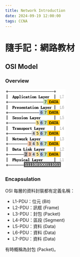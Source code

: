 ```yaml
---
title: Network Introduction
date: 2024-09-19 12:00:00
tags: CCNA
---
```

# 隨手記：網路教材
## OSI Model
### Overview
<img src="../assets/OSI_model.png"><br>

### Encapsulation
OSI 每層的資料封裝都有定義名稱：
- L1-PDU：位元 (Bit)
- L2-PDU：訊框 (Frame)
- L3-PDU：封包 (Packet)
- L4-PDU：區段 (Segment)
- L5-PDU：資料 (Data)
- L6-PDU：資料 (Data)
- L7-PDU：資料 (Data)

有時概稱為封包 (Packet)。
